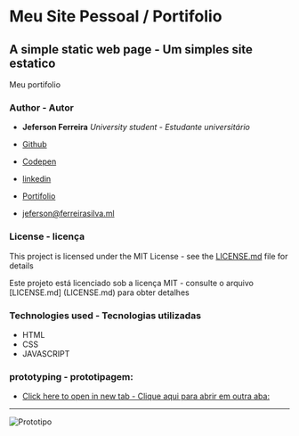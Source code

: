 # Meu Site Pessoal / Portifolio
## A simple static web page - Um simples site estatico

Meu portifolio

### Author - Autor

* **Jeferson Ferreira** *University student - Estudante universitário*

* [Github](https://github.com/jeferson0993)
* [Codepen](https://codepen.io/jeferson0993/full/gZvmeb)
* [linkedin](https://www.linkedin.com/in/jeferson-ferreira-4a036b143)
* [Portifolio](http://www.jeferson.ml)
* jeferson@ferreirasilva.ml

### License - licença

This project is licensed under the MIT License - see the [LICENSE.md](LICENSE.md) file for details

Este projeto está licenciado sob a licença MIT - consulte o arquivo [LICENSE.md] (LICENSE.md) para obter detalhes

### Technologies used - Tecnologias utilizadas

* HTML
* CSS
* JAVASCRIPT

### prototyping  - prototipagem:
* [Click here to open in new tab  - Clique aqui para abrir em outra aba:](https://#)

***

![Prototipo](https://#)
